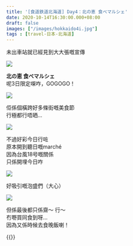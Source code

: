 ```yaml
---
title: '[食道鉄道北海道] Day4：北の恵 食べマルシェ'
date: 2020-10-14T16:30:00.000+08:00
draft: false
images: ["/images/hokkaido4i.jpg"]
tags : [travel-日本-北海道]
---
```


未出車站就已經見到大大張嘅宣傳  

![](/images/hokkaido4i1.jpg)

**北の恵 食べマルシェ**  
呢3日限定㗎咋，GOGOGO！  

![](/images/hokkaido4i2.jpg)

佢係個橫跨好多條街嘅美食節  
行極都行唔晒...

![](/images/hokkaido4i.jpg)

不過好彩今日行咗  
原本開到聽日嘅marché  
因為台風18号嘅關係  
只係開埋今日咋  

![](/images/hokkaido4i3.jpg)

好吸引嘅泡盛們（大心）  

![](/images/hokkaido4i4.jpg)

但係最後都只係齋～ 行～   
冇嘢買同食到呀...    
因為又係時候去食晚飯喇！    
  
  
  
  
{{<hokkaido>}}
